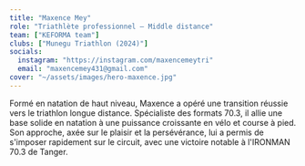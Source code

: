 ```yaml
---
title: "Maxence Mey"
role: "Triathlète professionnel – Middle distance"
team: ["KEFORMA team"]
clubs: ["Munegu Triathlon (2024)"]
socials:
  instagram: "https://instagram.com/maxencemeytri"
  email: "maxencemey431@gmail.com"
cover: "~/assets/images/hero-maxence.jpg"
---
```


Formé en natation de haut niveau, Maxence a opéré une transition réussie vers le triathlon longue distance. Spécialiste des formats 70.3, il allie une base solide en natation à une puissance croissante en vélo et course à pied. Son approche, axée sur le plaisir et la persévérance, lui a permis de s'imposer rapidement sur le circuit, avec une victoire notable à l'IRONMAN 70.3 de Tanger.
